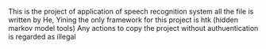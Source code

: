 This is the project of application of speech recognition system 
all the file is written by He, Yining 
the only framework for this project is htk (hidden markov model tools)
Any actions to copy the project without authuentication is regarded as illegal 

